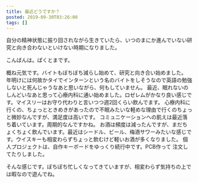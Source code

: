 ```yaml
---
title: 最近どうですか？
posted: 2019-09-30T03:26:00
tags: []
---
```


自分の精神状態に振り回されながら生きていたら、いつのまにか進んでいない研究と向き合わないといけない時期になりました。

こんばんは。ぱくとまです。

概ね元気です。バイトもぼちぼち減らし始めて、研究と向き合い始めました。
年明けには何故かタイでインターンという名のバイトをしそうなので英語の勉強しないと死んじゃうなあと思いながら、何もしていません。
最近、眠れないのしんどいなあと思って心療内科に通い始めました。ロゼレムがかなり良い感じです。マイスリーはお守り代わりと言いつつ週2回くらい飲んでます。
心療内科に行くの、ちょっとときめきがあったので不眠みたいな軽めな理由で行くのちょっと微妙なんですが、満足度は高いです。
コミュニケーションへの飢えは最近落ち着いています。周期的なんですかね。
お酒は頻度は減ったんですが、まだちょくちょく飲んでいます。最近はシードル、ビール、梅酒サワーみたいな感じです。ウイスキーも相変わらずちょっと飲むけど軽いお酒が多くなりました。
個人プロジェクトは、自作キーボードをゆっくり続行中です。PCB作って
注文してたりしました。

そんな感じです。ぼちぼち忙しくなってきていますが、相変わらず気持ちの上では暇なので遊んでね。

